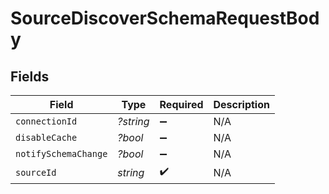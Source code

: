 # SourceDiscoverSchemaRequestBody


## Fields

| Field                | Type                 | Required             | Description          |
| -------------------- | -------------------- | -------------------- | -------------------- |
| `connectionId`       | *?string*            | :heavy_minus_sign:   | N/A                  |
| `disableCache`       | *?bool*              | :heavy_minus_sign:   | N/A                  |
| `notifySchemaChange` | *?bool*              | :heavy_minus_sign:   | N/A                  |
| `sourceId`           | *string*             | :heavy_check_mark:   | N/A                  |